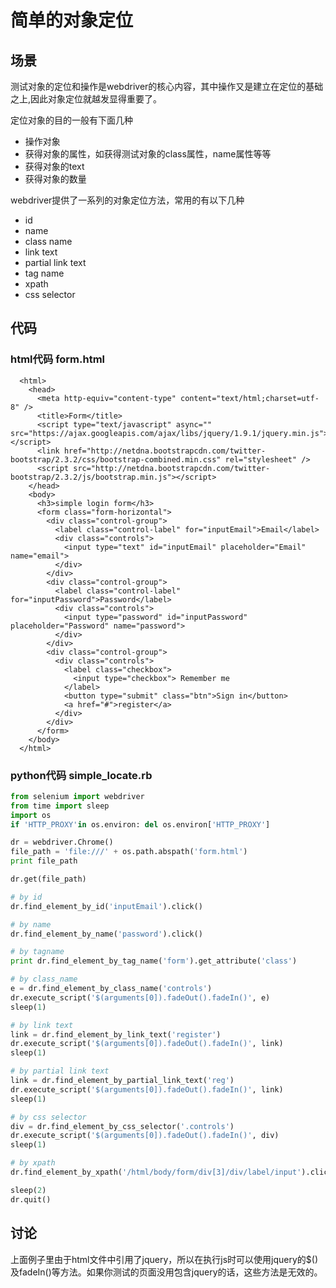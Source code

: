 简单的对象定位
==============

场景
----
测试对象的定位和操作是webdriver的核心内容，其中操作又是建立在定位的基础之上,因此对象定位就越发显得重要了。

定位对象的目的一般有下面几种

* 操作对象
* 获得对象的属性，如获得测试对象的class属性，name属性等等
* 获得对象的text
* 获得对象的数量

webdriver提供了一系列的对象定位方法，常用的有以下几种

* id
* name
* class name
* link text
* partial link text
* tag name
* xpath
* css selector

代码
----
### html代码 form.html
```
  <html>
    <head>
      <meta http-equiv="content-type" content="text/html;charset=utf-8" />
      <title>Form</title>
      <script type="text/javascript" async="" src="https://ajax.googleapis.com/ajax/libs/jquery/1.9.1/jquery.min.js"></script>
      <link href="http://netdna.bootstrapcdn.com/twitter-bootstrap/2.3.2/css/bootstrap-combined.min.css" rel="stylesheet" />
      <script src="http://netdna.bootstrapcdn.com/twitter-bootstrap/2.3.2/js/bootstrap.min.js"></script>
    </head>
    <body>
      <h3>simple login form</h3>
      <form class="form-horizontal">
        <div class="control-group">
          <label class="control-label" for="inputEmail">Email</label>
          <div class="controls">
            <input type="text" id="inputEmail" placeholder="Email" name="email">
          </div>
        </div>
        <div class="control-group">
          <label class="control-label" for="inputPassword">Password</label>
          <div class="controls">
            <input type="password" id="inputPassword" placeholder="Password" name="password">
          </div>
        </div>
        <div class="control-group">
          <div class="controls">
            <label class="checkbox">
              <input type="checkbox"> Remember me
            </label>
            <button type="submit" class="btn">Sign in</button>
            <a href="#">register</a>
          </div>
        </div>
      </form>
    </body>
  </html>
```

### python代码 simple_locate.rb
```python
from selenium import webdriver
from time import sleep
import os
if 'HTTP_PROXY'in os.environ: del os.environ['HTTP_PROXY']

dr = webdriver.Chrome()
file_path = 'file:///' + os.path.abspath('form.html')
print file_path

dr.get(file_path)

# by id
dr.find_element_by_id('inputEmail').click()

# by name
dr.find_element_by_name('password').click()

# by tagname
print dr.find_element_by_tag_name('form').get_attribute('class')

# by class_name
e = dr.find_element_by_class_name('controls')
dr.execute_script('$(arguments[0]).fadeOut().fadeIn()', e)
sleep(1)

# by link text
link = dr.find_element_by_link_text('register')
dr.execute_script('$(arguments[0]).fadeOut().fadeIn()', link)
sleep(1)

# by partial link text
link = dr.find_element_by_partial_link_text('reg')
dr.execute_script('$(arguments[0]).fadeOut().fadeIn()', link)
sleep(1)

# by css selector
div = dr.find_element_by_css_selector('.controls')
dr.execute_script('$(arguments[0]).fadeOut().fadeIn()', div)
sleep(1)

# by xpath
dr.find_element_by_xpath('/html/body/form/div[3]/div/label/input').click()

sleep(2)
dr.quit()

```

讨论
----

上面例子里由于html文件中引用了jquery，所以在执行js时可以使用jquery的$()及fadeIn()等方法。如果你测试的页面没用包含jquery的话，这些方法是无效的。
